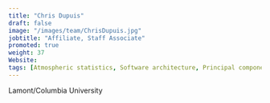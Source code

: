 ```yaml
---
title: "Chris Dupuis"
draft: false
image: "/images/team/ChrisDupuis.jpg"
jobtitle: "Affiliate, Staff Associate"
promoted: true
weight: 37
Website:
tags: [Atmospheric statistics, Software architecture, Principal component analysis]
---
```



Lamont/Columbia University
